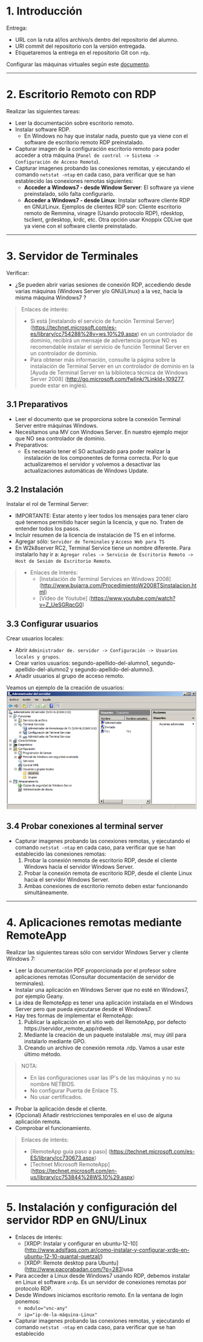 

# 1. Introducción
Entrega:
* URL con la ruta al/los archivo/s dentro del repositorio del alumno.
* URl commit del repositorio con la versión entregada.
* Etiquetaremos la entrega en el repositorio Git con `rdp`.

Configurar las máquinas virtuales según este [documento](../../global/configuracion-aula108.md).

---

# 2. Escritorio Remoto con RDP

Realizar las siguientes tareas:

* Leer la documentación sobre escritorio remoto.
* Instalar software RDP.
    * En Windows no hay que instalar nada, puesto que ya viene con el software
    de escritorio remoto RDP preinstalado.
* Capturar imagen de la configuración escritorio remoto para poder acceder a otra máquina
(`Panel de control -> Sistema -> Configuración de Acceso Remoto`).
* Capturar imagenes probando las conexiones remotas, y ejecutando el
comando `netstat -ntap` en cada caso, para verificar que se han establecido
las conexiones remotas siguientes:
    * **Acceder a Windows7 - desde Window Server**: El software ya viene preinstalado, sólo falta configurarlo.
    * **Acceder a Windows7 - desde Linux**: Instalar software cliente RDP en GNU/Linux. Ejemplos de clientes RDP son: Cliente escritorio remoto de Remmina, vinagre (Usando protocolo RDP), rdesktop, tsclient, grdesktop, krdc, etc. Otra opción usar Knoppix CDLive que ya viene con el software cliente preinstalado.

---

# 3. Servidor de Terminales

Verificar:
* ¿Se pueden abrir varias sesiones de conexión RDP, accediendo desde varias
máquinas (Windows Server y/o GNU/Linux) a la vez, hacia la misma máquina Windows7 ?

> Enlaces de interés:
>
> * Si está [instalando el servicio de función Terminal Server] (https://technet.microsoft.com/es-es/library/cc754288%28v=ws.10%29.aspx) en un controlador de dominio, recibirá un mensaje de advertencia porque NO es recomendable instalar el servicio de función Terminal Server en un controlador de dominio.
> * Para obtener más información, consulte la página sobre la instalación de Terminal Server en un controlador de dominio en la [Ayuda de Terminal Server en la biblioteca técnica de Windows Server 2008] (http://go.microsoft.com/fwlink/?LinkId=109277, puede estar en inglés).

## 3.1 Preparativos

* Leer el documento que se proporciona sobre la conexión Terminal Server entre máquinas Windows.
* Necesitamos una MV con Windows Server. En nuestro ejemplo mejor que NO sea controlador de dominio.
* Preparativos:
    * Es necesario tener el SO actualizado para poder realizar la instalación de los componentes de forma correcta. Por lo que actualizaremos el servidor y volvemos a desactivar las actualizaciones automáticas de Windows Update.

## 3.2 Instalación

Instalar el rol de Terminal Server:
* IMPORTANTE: Estar atento y leer todos los mensajes para tener claro qué
tenemos permitido hacer según la licencia, y que no. Traten de entender todos los pasos.
* Incluir resumen de la licencia de instalación de TS en el informe.
* Agregar sólo: `Servidor de Terminales` y `Acceso Web para TS`
* En W2k8server RC2, Terminal Service tiene un nombre diferente. Para instalarlo hay ir a:
`Agregar roles -> Servicio de Escritorio Remoto -> Host de Sesión de Escritorio Remoto`.

> * Enlaces de Interés:
>     * [Instalación de Terminal Services en Windows 2008] (http://www.bujarra.com/ProcedimientoW2008TSinstalacion.html)
>     * [Vídeo de Youtube] (https://www.youtube.com/watch?v=Z_UeSGRqcG0)

## 3.3 Configurar usuarios

Crear usuarios locales:
* Abrir `Administrador de. servidor -> Configuración -> Usuarios locales y grupos`.
* Crear varios usuarios: segundo-apellido-del-alumno1, segundo-apellido-del-alumno2 y
segundo-apellido-del-alumno3.
* Añadir usuarios al grupo de acceso remoto.

Veamos un ejemplo de la creación de usuarios:
![ts-users](./images/ts-w2k8-users.png)

## 3.4 Probar conexiones al terminal server

* Capturar imagenes probando las conexiones remotas, y ejecutando el
comando `netstat -ntap` en cada caso, para verificar que se han establecido
las conexiones remotas:
    1. Probar la conexión remota de escritorio RDP, desde el cliente Windows hacia el servidor Windows Server.
    1. Probar la conexión remota de escritorio RDP, desde el cliente Linux hacia el servidor Windows Server.
    1. Ambas conexiones de escritorio remoto deben estar funcionando simultáneamente.

---

# 4. Aplicaciones remotas mediante RemoteApp

Realizar las siguientes tareas sólo con servidor Windows Server y cliente Windows 7:
* Leer la documentación PDF proporcionada por el profesor sobre aplicaciones remotas
(Consultar documentación de servidor de terminales).
* Instalar una aplicación en Windows Server que no esté en Windows7, por ejemplo Geany.
* La idea de RemoteApp es tener una aplicación instalada en el Windows Server pero
que pueda ejecutarse desde el Windows7.
* Hay tres formas de implementar el RemoteApp:
    1. Publicar la aplicación en el sitio web del RemoteApp, por defecto https://servidor_remote_app/rdweb.
    1. Mediante la creación de un paquete instalable .msi, muy útil para instalarlo mediante GPO.
    1. Creando un archivo de conexión remota .rdp. Vamos a usar este último método.

> NOTA:
>
> * En las configuraciones usar las IP's de las máquinas y no su nombre NETBIOS.
> * No configurar Puerta de Enlace TS.
> * No usar certificados.

* Probar la aplicación desde el cliente.
* (Opcional) Añadir restricciones temporales en el uso de alguna aplicación remota.
* Comprobar el funcionamiento.

> Enlaces de interés:
> * [RemoteApp guía paso a paso] (https://technet.microsoft.com/es-ES/library/cc730673.aspx)
> * [Technet Microsoft RemoteApp] (https://technet.microsoft.com/en-us/library/cc753844%28WS.10%29.aspx)

---

# 5. Instalación y configuración del servidor RDP en GNU/Linux

* Enlaces de interés:
    * [XRDP: Instalar y configurar en ubuntu-12-10] (http://www.adslfaqs.com.ar/como-instalar-y-configurar-xrdp-en-ubuntu-12-10-quantal-quetzal/)
    * [XRDP: Remote desktop para Ubuntu] (http://www.pacorabadan.com/?p=283)usa
* Para  acceder a Linux desde Windows7 usando RDP, debemos instalar en Linux el
software `xrdp`. Es un servidor de conexiones remotas por protocolo RDP.
* Desde Windows iniciamos escritorio remoto. En la ventana de login ponemos:
    * `modulo="vnc-any"`
    * `ip="ip-de-la-máquina-Linux"`
* Capturar imagenes probando las conexiones remotas, y ejecutando el
comando `netstat -ntap` en cada caso, para verificar que se han establecido
